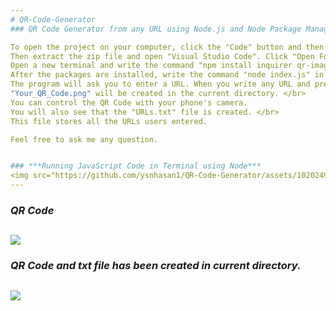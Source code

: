 ```yaml
---
# QR-Code-Generator
### QR Code Generator from any URL using Node.js and Node Package Manager (NPM).

To open the project on your computer, click the "Code" button and then select "Download ZIP". </br>
Then extract the zip file and open "Visual Studio Code". Click "Open Folder" and select the file that you extracted. </br>
Open a new terminal and write the command "npm install inquirer qr-image" to install the npm packages and press enter. </br>
After the packages are installed, write the command "node index.js" in the terminal and press enter. </br>
The program will ask you to enter a URL. When you write any URL and press enter again, </br> 
"Your_QR_Code.png" will be created in the current directory. </br>
You can control the QR Code with your phone's camera.
You will also see that the "URLs.txt" file is created. </br>
This file stores all the URLs users entered. 

Feel free to ask me any question.


### ***Running JavaScript Code in Terminal using Node***
<img src="https://github.com/ysnhasan1/QR-Code-Generator/assets/102024926/7535b297-a9cf-49ed-9ee2-039c342b314f"><br />
---
```


### ***QR Code***
<img src="https://github.com/ysnhasan1/QR-Code-Generator/assets/102024926/a08b0bdc-fd46-47ca-81c0-166a980867d6"><br />
---

### ***QR Code and txt file has been created in current directory.***
<img src="https://github.com/ysnhasan1/QR-Code-Generator/assets/102024926/11371ef8-6ffd-4516-8471-8a5988142694"><br />
---





